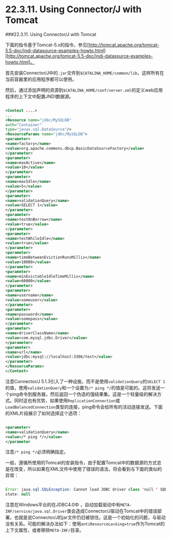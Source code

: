 # 22.3.11. Using Connector/J with Tomcat

###22.3.11. Using Connector/J with Tomcat

下面的指令基于Tomcat-5.x的指令，参见[http://tomcat.apache.org/tomcat-5.5-doc/jndi-datasource-examples-howto.html][http://tomcat.apache.org/tomcat-5.5-doc/jndi-datasource-examples-howto.html]。

首先安装Connector/J中的`.jar`文件到`$CATALINA_HOME/common/lib`，这样所有在当前容器里的应用程序都可以使用。

然后，通过添加声明的资源到`$CATALINA_HOME/conf/server.xml`的定义web应用程序的上下文中配置JNDI数据源。

```xml

<Context ....>
...
<Resource name="jdbc/MySQLDB"
auth="Container"
type="javax.sql.DataSource"/>
<ResourceParams name="jdbc/MySQLDB">
<parameter>
<name>factory</name>
<value>org.apache.commons.dbcp.BasicDataSourceFactory</value>
</parameter>
<parameter>
<name>maxActive</name>
<value>10</value>
</parameter>
<parameter>
<name>maxIdle</name>
<value>5</value>
</parameter>
<parameter>
<name>validationQuery</name>
<value>SELECT 1</value>
</parameter>
<parameter>
<name>testOnBorrow</name>
<value>true</value>
</parameter>
<parameter>
<name>testWhileIdle</name>
<value>true</value>
</parameter>
<parameter>
<name>timeBetweenEvictionRunsMillis</name>
<value>10000</value>
</parameter>
<parameter>
<name>minEvictableIdleTimeMillis</name>
<value>60000</value>
</parameter>
<parameter>
<name>username</name>
<value>someuser</value>
</parameter>
<parameter>
<name>password</name>
<value>somepass</value>
</parameter>
<parameter>
<name>driverClassName</name>
<value>com.mysql.jdbc.Driver</value>
</parameter>
<parameter>
<name>url</name>
<value>jdbc:mysql://localhost:3306/test</value>
</parameter>
</ResourceParams>
</Context>

```

注意Connector/J 5.1.3引入了一种设施，而不是使用`validationQuery`的`SELECT 1`的值，使用`validationQuery`和一个设置为`/* ping */`的值是可能的。这将发送一个ping命令到服务器，然后返回一个伪造的饿结果集。这是一个轻量级的解决方式。同时这也有优势，如果使用`ReplicationConnection`或`LoadBalancedConnection`类型的连接，ping命令会给所有的活动连接发送。下面的XML片段展示了如何选择这个选项：

```xml

<parameter>
<name>validationQuery</name>
<value>/* ping */</value>
</parameter

```

注意`/* ping */`必须明确指定。

一般，遵循所使用的Tomcat的安装指令，由于配置Tomcat中的数据源的方式总是在改变，所以如果在XML文件中使用了错误的语法，将会看到与下面的类似的异常：

```java

Error: java.sql.SQLException: Cannot load JDBC driver class 'null ' SQL
state: null 

```

注意在Windows平台的在JDBC4.0中 ，自动加载驱动中有`META-INF/service/java.sql.Driver`类会造成Connector/J驱动在Tomcat中的错误部署。也就是说Connector/J的jar文件仍旧被锁住。这是一个初始化的问题，与驱动没有关系。可能的解决办法如下：使用`antiResourceLocking=true`作为Tomcat的上下文属性，或者移除`META-INF/`目录。


[http://tomcat.apache.org/tomcat-5.5-doc/jndi-datasource-examples-howto.html]:http://tomcat.apache.org/tomcat-5.5-doc/jndi-datasource-examples-howto.html